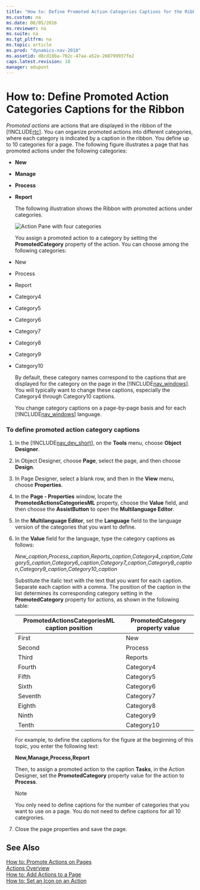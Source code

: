 ```yaml
---
title: "How to: Define Promoted Action Categories Captions for the Ribbon"
ms.custom: na
ms.date: 06/05/2016
ms.reviewer: na
ms.suite: na
ms.tgt_pltfrm: na
ms.topic: article
ms.prod: "dynamics-nav-2018"
ms.assetid: d8cd18ba-702c-47aa-a52e-260799937fe2
caps.latest.revision: 18
manager: edupont
---
```

# How to: Define Promoted Action Categories Captions for the Ribbon
*Promoted actions* are actions that are displayed in the ribbon of the [!INCLUDE[rtc](includes/rtc_md.md)]. You can organize promoted actions into different categories, where each category is indicated by a caption in the ribbon. You define up to 10 categories for a page. The following figure illustrates a page that has promoted actions under the following categories:  
  
- **New**  
  
- **Manage**  
  
- **Process**  
  
- **Report**  
  
  The following illustration shows the Ribbon with promoted actions under categories.  
  
  ![Action Pane with four categories](media/NAV_RTC_ActionPane_CustomCategories.png "NAV\_RTC\_ActionPane\_CustomCategories")  
  
  You assign a promoted action to a category by setting the **PromotedCategory** property of the action. You can choose among the following categories:  
  
- New  
  
- Process  
  
- Report  
  
- Category4  
  
- Category5  
  
- Category6  
  
- Category7  
  
- Category8  
  
- Category9  
  
- Category10  
  
  By default, these category names correspond to the captions that are displayed for the category on the page in the [!INCLUDE[nav_windows](includes/nav_windows_md.md)]. You will typically want to change these captions, especially the Category4 through Category10 captions.  
  
  You change category captions on a page-by-page basis and for each [!INCLUDE[nav_windows](includes/nav_windows_md.md)] language.  
  
### To define promoted action category captions  
  
1.  In the [!INCLUDE[nav_dev_short](includes/nav_dev_short_md.md)], on the **Tools** menu, choose **Object Designer**.  
  
2.  In Object Designer, choose **Page**, select the page, and then choose **Design**.  
  
3.  In Page Designer, select a blank row, and then in the **View** menu, choose **Properties**.  
  
4.  In the **Page - Properties** window, locate the **PromotedActionsCategoriesML** property, choose the **Value** field, and then choose the **AssistButton** to open the **Multilanguage Editor**.  
  
5.  In the **Multilanguage Editor**, set the **Language** field to the language version of the categories that you want to define.  
  
6.  In the **Value** field for the language, type the category captions as follows:  
  
     *New\_caption*,*Process\_caption*,*Reports\_caption*,*Category4\_caption*,*Category5\_caption*,*Category6\_caption*,*Category7\_caption*,*Category8\_caption*,*Category9\_caption*,*Category10\_caption*  
  
     Substitute the italic text with the text that you want for each caption. Separate each caption with a comma. The position of the caption in the list determines its corresponding category setting in the **PromotedCategory** property for actions, as shown in the following table:  
  
    |**PromotedActionsCategoriesML** caption position|**PromotedCategory** property value|  
    |------------------------------------------------------|-----------------------------------------|  
    |First|New|  
    |Second|Process|  
    |Third|Reports|  
    |Fourth|Category4|  
    |Fifth|Category5|  
    |Sixth|Category6|  
    |Seventh|Category7|  
    |Eighth|Category8|  
    |Ninth|Category9|  
    |Tenth|Category10|  
  
     For example, to define the captions for the figure at the beginning of this topic, you enter the following text:  
  
     **New,Manage,Process,Report**  
  
     Then, to assign a promoted action to the caption **Tasks**, in the Action Designer, set the **PromotedCategory** property value for the action to **Process**.  
  
    > [!NOTE]  
    >  You only need to define captions for the number of categories that you want to use on a page. You do not need to define captions for all 10 categrories.  
  
7.  Close the page properties and save the page.  
  
## See Also  
 [How to: Promote Actions on Pages](How-to--Promote-Actions-on-Pages.md)   
 [Actions Overview](Actions-Overview.md)   
 [How to: Add Actions to a Page](How-to--Add-Actions-to-a-Page.md)   
 [How to: Set an Icon on an Action](How-to--Set-an-Icon-on-an-Action.md)